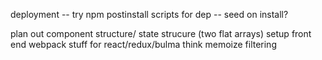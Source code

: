 deployment
-- try npm postinstall scripts for dep
-- seed on install?

plan out component structure/ state strucure (two flat arrays)
setup front end webpack stuff for react/redux/bulma
think memoize filtering
